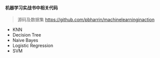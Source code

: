 #### 机器学习实战书中相关代码

> 源码及数据集 https://github.com/pbharrin/machinelearninginaction

* KNN
* Decision Tree
* Naive Bayes
* Logistic Regression
* SVM